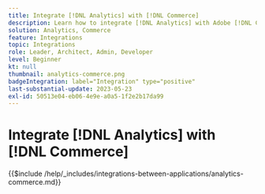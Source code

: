 ```yaml
---
title: Integrate [!DNL Analytics] with [!DNL Commerce]
description: Learn how to integrate [!DNL Analytics] with Adobe [!DNL Commerce] .
solution: Analytics, Commerce
feature: Integrations
topic: Integrations
role: Leader, Architect, Admin, Developer
level: Beginner
kt: null
thumbnail: analytics-commerce.png
badgeIntegration: label="Integration" type="positive"
last-substantial-update: 2023-05-23
exl-id: 50513e04-eb06-4e9e-a0a5-1f2e2b17da99
---
```

# Integrate [!DNL Analytics] with [!DNL Commerce]

{{$include /help/_includes/integrations-between-applications/analytics-commerce.md}}

